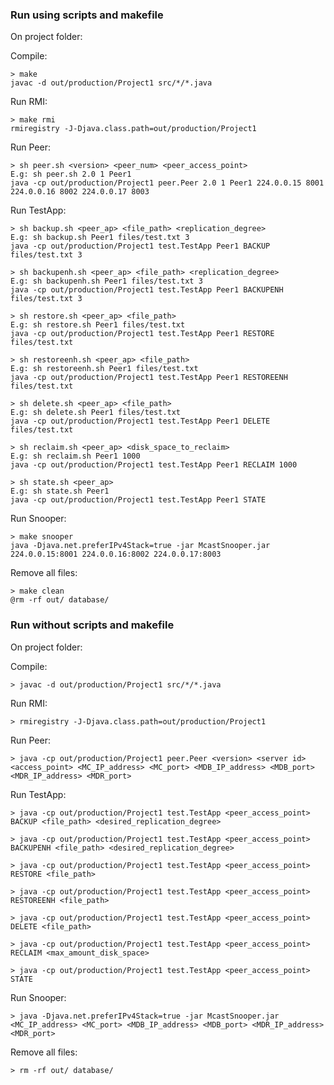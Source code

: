 ### Run using scripts and makefile

On project folder:

Compile:
```
> make
javac -d out/production/Project1 src/*/*.java
```

Run RMI:
```
> make rmi
rmiregistry -J-Djava.class.path=out/production/Project1
```

Run Peer:
```
> sh peer.sh <version> <peer_num> <peer_access_point>
E.g: sh peer.sh 2.0 1 Peer1
java -cp out/production/Project1 peer.Peer 2.0 1 Peer1 224.0.0.15 8001 224.0.0.16 8002 224.0.0.17 8003
```

Run TestApp:

```
> sh backup.sh <peer_ap> <file_path> <replication_degree>
E.g: sh backup.sh Peer1 files/test.txt 3
java -cp out/production/Project1 test.TestApp Peer1 BACKUP files/test.txt 3
```

```
> sh backupenh.sh <peer_ap> <file_path> <replication_degree>
E.g: sh backupenh.sh Peer1 files/test.txt 3
java -cp out/production/Project1 test.TestApp Peer1 BACKUPENH files/test.txt 3
```

```
> sh restore.sh <peer_ap> <file_path>
E.g: sh restore.sh Peer1 files/test.txt
java -cp out/production/Project1 test.TestApp Peer1 RESTORE files/test.txt
```

```
> sh restoreenh.sh <peer_ap> <file_path>
E.g: sh restoreenh.sh Peer1 files/test.txt
java -cp out/production/Project1 test.TestApp Peer1 RESTOREENH files/test.txt
```

```
> sh delete.sh <peer_ap> <file_path>
E.g: sh delete.sh Peer1 files/test.txt
java -cp out/production/Project1 test.TestApp Peer1 DELETE files/test.txt
```

```
> sh reclaim.sh <peer_ap> <disk_space_to_reclaim>
E.g: sh reclaim.sh Peer1 1000
java -cp out/production/Project1 test.TestApp Peer1 RECLAIM 1000
```

```
> sh state.sh <peer_ap>
E.g: sh state.sh Peer1
java -cp out/production/Project1 test.TestApp Peer1 STATE
```

Run Snooper:
```
> make snooper
java -Djava.net.preferIPv4Stack=true -jar McastSnooper.jar 224.0.0.15:8001 224.0.0.16:8002 224.0.0.17:8003
```

Remove all files:
```
> make clean
@rm -rf out/ database/
```


### Run without scripts and makefile 

On project folder:

Compile:
```
> javac -d out/production/Project1 src/*/*.java
```

Run RMI:
```
> rmiregistry -J-Djava.class.path=out/production/Project1
```

Run Peer:
```
> java -cp out/production/Project1 peer.Peer <version> <server id> <access_point> <MC_IP_address> <MC_port> <MDB_IP_address> <MDB_port> <MDR_IP_address> <MDR_port>
```

Run TestApp:

```
> java -cp out/production/Project1 test.TestApp <peer_access_point> BACKUP <file_path> <desired_replication_degree>
```

```
> java -cp out/production/Project1 test.TestApp <peer_access_point> BACKUPENH <file_path> <desired_replication_degree>
```

```
> java -cp out/production/Project1 test.TestApp <peer_access_point> RESTORE <file_path>
```

```
> java -cp out/production/Project1 test.TestApp <peer_access_point> RESTOREENH <file_path>
```

```
> java -cp out/production/Project1 test.TestApp <peer_access_point> DELETE <file_path>
```

```
> java -cp out/production/Project1 test.TestApp <peer_access_point> RECLAIM <max_amount_disk_space>
```

```
> java -cp out/production/Project1 test.TestApp <peer_access_point> STATE
```

Run Snooper:
```
> java -Djava.net.preferIPv4Stack=true -jar McastSnooper.jar <MC_IP_address> <MC_port> <MDB_IP_address> <MDB_port> <MDR_IP_address> <MDR_port>
```

Remove all files:
```
> rm -rf out/ database/
```
